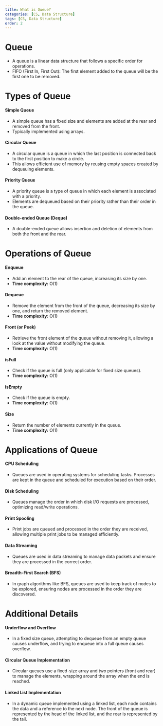 ```yaml
---
title: What is Queue?
categories: [CS, Data Structure]
tags: [CS, Data Structure]
order: 2
---
```


# Queue
- A queue is a linear data structure that follows a specific order for operations.
- FIFO (First In, First Out): The first element added to the queue will be the first one to be removed.

# Types of Queue
#### Simple Queue
- A simple queue has a fixed size and elements are added at the rear and removed from the front.
- Typically implemented using arrays.

#### Circular Queue
- A circular queue is a queue in which the last position is connected back to the first position to make a circle.
- This allows efficient use of memory by reusing empty spaces created by dequeuing elements.

#### Priority Queue
- A priority queue is a type of queue in which each element is associated with a priority.
- Elements are dequeued based on their priority rather than their order in the queue.

#### Double-ended Queue (Deque)
- A double-ended queue allows insertion and deletion of elements from both the front and the rear.

# Operations of Queue
#### Enqueue
- Add an element to the rear of the queue, increasing its size by one.
- **Time complexity:** O(1)

#### Dequeue
- Remove the element from the front of the queue, decreasing its size by one, and return the removed element.
- **Time complexity:** O(1)

#### Front (or Peek)
- Retrieve the front element of the queue without removing it, allowing a look at the value without modifying the queue.
- **Time complexity:** O(1)

#### isFull
- Check if the queue is full (only applicable for fixed size queues).
- **Time complexity:** O(1)

#### isEmpty
- Check if the queue is empty.
- **Time complexity:** O(1)

#### Size
- Return the number of elements currently in the queue.
- **Time complexity:** O(1)

# Applications of Queue
#### CPU Scheduling
- Queues are used in operating systems for scheduling tasks. Processes are kept in the queue and scheduled for execution based on their order.

#### Disk Scheduling
- Queues manage the order in which disk I/O requests are processed, optimizing read/write operations.

#### Print Spooling
- Print jobs are queued and processed in the order they are received, allowing multiple print jobs to be managed efficiently.

#### Data Streaming
- Queues are used in data streaming to manage data packets and ensure they are processed in the correct order.

#### Breadth-First Search (BFS)
- In graph algorithms like BFS, queues are used to keep track of nodes to be explored, ensuring nodes are processed in the order they are discovered.

# Additional Details
#### Underflow and Overflow
- In a fixed size queue, attempting to dequeue from an empty queue causes underflow, and trying to enqueue into a full queue causes overflow.

#### Circular Queue Implementation
- Circular queues use a fixed-size array and two pointers (front and rear) to manage the elements, wrapping around the array when the end is reached.

#### Linked List Implementation
- In a dynamic queue implemented using a linked list, each node contains the data and a reference to the next node. The front of the queue is represented by the head of the linked list, and the rear is represented by the tail.
